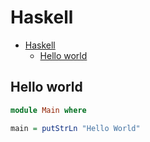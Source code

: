 # Haskell

<!--ts-->
* [Haskell](hasekll.md#haskell)
   * [Hello world](hasekll.md#hello-world)

<!-- Added by: runner, at: Fri May 28 12:33:13 UTC 2021 -->

<!--te-->

## Hello world
```haskell
module Main where

main = putStrLn "Hello World"
```
